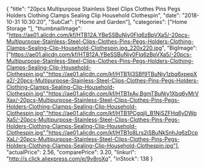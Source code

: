 {
	"title": "20pcs Multipurpose Stainless Steel Clips Clothes Pins Pegs Holders Clothing Clamps Sealing Clip Household Clothespin",
	"date": "2018-10-31 10:30:20",
	"SubCat": ["Home and Garden"],
	"categories": ["Home Storage "],
	"thumbnailImage": "https://ae01.alicdn.com/kf/HTB12A.YBeSSBuNjy0Flq6zBpVXa5/-20pcs-Multipurpose-Stainless-Steel-Clips-Clothes-Pins-Pegs-Holders-Clothing-Clamps-Sealing-Clip-Household-Clothespin.jpg_220x220.jpg",
	"BigImage": ["https://ae01.alicdn.com/kf/HTB12A.YBeSSBuNjy0Flq6zBpVXa5/-20pcs-Multipurpose-Stainless-Steel-Clips-Clothes-Pins-Pegs-Holders-Clothing-Clamps-Sealing-Clip-Household-Clothespin.jpg","https://ae01.alicdn.com/kf/HTB1jl3SBf9TBuNjy1zbq6xpepXa2/-20pcs-Multipurpose-Stainless-Steel-Clips-Clothes-Pins-Pegs-Holders-Clothing-Clamps-Sealing-Clip-Household-Clothespin.jpg","https://ae01.alicdn.com/kf/HTB1xAv.BgmTBuNjy1Xbq6yMrVXax/-20pcs-Multipurpose-Stainless-Steel-Clips-Clothes-Pins-Pegs-Holders-Clothing-Clamps-Sealing-Clip-Household-Clothespin.jpg","https://ae01.alicdn.com/kf/HTB1PCgqjIj_B1NjSZFHq6yDWpXa5/-20pcs-Multipurpose-Stainless-Steel-Clips-Clothes-Pins-Pegs-Holders-Clothing-Clamps-Sealing-Clip-Household-Clothespin.jpg","https://ae01.alicdn.com/kf/HTB1o8Lrs2iSBuNkSnhJq6zDcpXaL/-20pcs-Multipurpose-Stainless-Steel-Clips-Clothes-Pins-Pegs-Holders-Clothing-Clamps-Sealing-Clip-Household-Clothespin.jpg"],
	"actualPrice": 2.56,
	"comparePrice": 3.20,
	"linkurl": "http://s.click.aliexpress.com/e/9v8roXq",
	"inStock": 138
}
